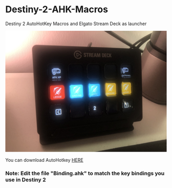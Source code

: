 # Destiny-2-AHK-Macros
Destiny 2 AutoHotKey Macros and Elgato Stream Deck as launcher

<img src="Assets/IMG_6052.jpg" width="512">

You can download AutoHotkey <a href="https://www.autohotkey.com/">HERE</a>

### Note: Edit the file "Binding.ahk" to match the key bindings you use in Destiny 2 ###
